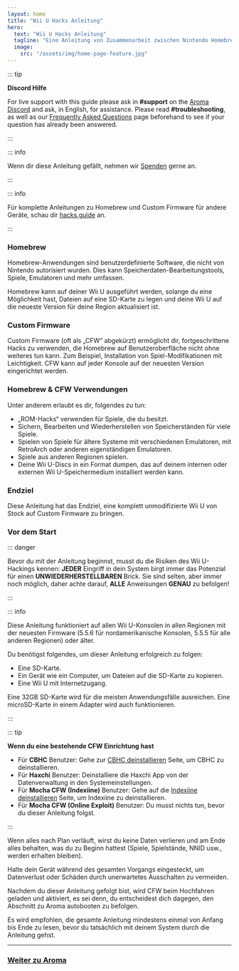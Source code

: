 ```yaml
---
layout: home
title: "Wii U Hacks Anleitung"
hero:
  text: "Wii U Hacks Anleitung"
  tagline: "Eine Anleitung von Zusammenarbeit zwischen Nintendo Homebrew's Helfern und Personal, von Stock bis hin zu Aroma Custom Firmware."
  image:
    src: "/assets/img/home-page-feature.jpg"
---
```


::: tip

**Discord Hilfe**

For live support with this guide please ask in **#support** on the [Aroma Discord](https://discord.gg/bZ2rep2) and ask, in English, for assistance. Please read **#troubleshooting**, as well as our [Frequently Asked Questions](faq) page beforehand to see if your question has already been answered.

:::

::: info

Wenn dir diese Anleitung gefällt, nehmen wir [Spenden](donations) gerne an.

:::

::: info

Für komplette Anleitungen zu Homebrew und Custom Firmware für andere Geräte, schau dir [hacks.guide](https://hacks.guide) an.

:::

### Homebrew

Homebrew-Anwendungen sind benutzerdefinierte Software, die nicht von Nintendo autorisiert wurden. Dies kann Speicherdaten-Bearbeitungstools, Spiele, Emulatoren und mehr umfassen.

Homebrew kann auf deiner Wii U ausgeführt werden, solange du eine Möglichkeit hast, Dateien auf eine SD-Karte zu legen und deine Wii U auf die neueste Version für deine Region aktualisiert ist.

### Custom Firmware

Custom Firmware (oft als „CFW“ abgekürzt) ermöglicht dir, fortgeschrittene Hacks zu verwenden, die Homebrew auf Benutzeroberfläche nicht ohne weiteres tun kann. Zum Beispiel, Installation von Spiel-Modifikationen mit Leichtigkeit.
CFW kann auf jeder Konsole auf der neuesten Version eingerichtet werden.

### Homebrew & CFW Verwendungen

Unter anderem erlaubt es dir, folgendes zu tun:

- „ROM-Hacks“ verwenden für Spiele, die du besitzt.
- Sichern, Bearbeiten und Wiederherstellen von Speicherständen für viele Spiele.
- Spielen von Spiele für ältere Systeme mit verschiedenen Emulatoren, mit RetroArch oder anderen eigenständigen Emulatoren.
- Spiele aus anderen Regionen spielen.
- Deine Wii U-Discs in ein Format dumpen, das auf deinem internen oder externen Wii U-Speichermedium installiert werden kann.

### Endziel

Diese Anleitung hat das Endziel, eine komplett unmodifizierte Wii U von Stock auf Custom Firmware zu bringen.

### Vor dem Start

::: danger

Bevor du mit der Anleitung beginnst, musst du die Risiken des Wii U-Hackings kennen: **JEDER** Eingriff in dein System birgt immer das Potenzial für einen **UNWIEDERHERSTELLBAREN** Brick. Sie sind selten, aber immer noch möglich, daher achte darauf, **ALLE** Anweisungen **GENAU** zu befolgen!

:::

::: info

Diese Anleitung funktioniert auf allen Wii U-Konsolen in allen Regionen mit der neuesten Firmware (5.5.6 für nordamerikanische Konsolen, 5.5.5 für alle anderen Regionen) oder älter.

Du benötigst folgendes, um dieser Anleitung erfolgreich zu folgen:

- Eine SD-Karte.
- Ein Gerät wie ein Computer, um Dateien auf die SD-Karte zu kopieren.
- Eine Wii U mit Internetzugang.

Eine 32GB SD-Karte wird für die meisten Anwendungsfälle ausreichen. Eine microSD-Karte in einem Adapter wird auch funktionieren.

:::

::: tip

**Wenn du eine bestehende CFW Einrichtung hast**

- Für **CBHC** Benutzer: Gehe zur [CBHC deinstallieren](uninstall-cbhc) Seite, um CBHC zu deinstallieren.
- Für **Haxchi** Benutzer: Deinstalliere die Haxchi App von der Datenverwaltung in den Systemeinstellungen.
- Für **Mocha CFW (Indexiine)** Benutzer: Gehe auf die [Indexiine deinstallieren](uninstall-indexiine) Seite, um Indexiine zu deinstallieren.
- Für **Mocha CFW (Online Exploit)** Benutzer: Du musst nichts tun, bevor du dieser Anleitung folgst.

:::

Wenn alles nach Plan verläuft, wirst du keine Daten verlieren und am Ende alles behalten, was du zu Beginn hattest (Spiele, Spielstände, NNID usw., werden erhalten bleiben).

Halte dein Gerät während des gesamten Vorgangs eingesteckt, um Datenverlust oder Schäden durch unerwartetes Ausschalten zu vermeiden.

Nachdem du dieser Anleitung gefolgt bist, wird CFW beim Hochfahren geladen und aktiviert, es sei denn, du entscheidest dich dagegen, den Abschnitt zu Aroma autobooten zu befolgen.

Es wird empfohlen, die gesamte Anleitung mindestens einmal von Anfang bis Ende zu lesen, bevor du tatsächlich mit deinem System durch die Anleitung gehst.

---

### [Weiter zu Aroma](aroma/getting-started)
